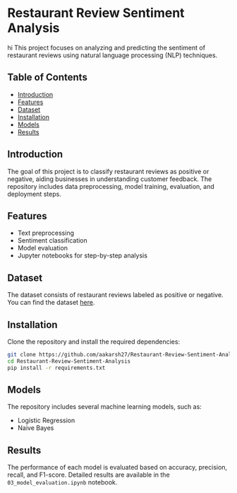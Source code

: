 # Restaurant Review Sentiment Analysis
hi
This project focuses on analyzing and predicting the sentiment of restaurant reviews using natural language processing (NLP) techniques.

## Table of Contents
- [Introduction](#introduction)
- [Features](#features)
- [Dataset](#dataset)
- [Installation](#installation)
- [Models](#models)
- [Results](#results)

## Introduction
The goal of this project is to classify restaurant reviews as positive or negative, aiding businesses in understanding customer feedback. The repository includes data preprocessing, model training, evaluation, and deployment steps.

## Features
- Text preprocessing
- Sentiment classification
- Model evaluation
- Jupyter notebooks for step-by-step analysis

## Dataset
The dataset consists of restaurant reviews labeled as positive or negative. You can find the dataset [here](a1_RestaurantReviews_HistoricDump.tsv).

## Installation
Clone the repository and install the required dependencies:

```bash
git clone https://github.com/aakarsh27/Restaurant-Review-Sentiment-Analysis.git
cd Restaurant-Review-Sentiment-Analysis
pip install -r requirements.txt
```

## Models
The repository includes several machine learning models, such as:
- Logistic Regression
- Naive Bayes

## Results
The performance of each model is evaluated based on accuracy, precision, recall, and F1-score. Detailed results are available in the `03_model_evaluation.ipynb` notebook.
